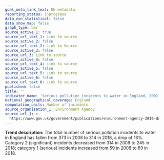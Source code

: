 ```yaml
---
goal_meta_link_text: UN metadata
reporting_status: inprogress
data_non_statistical: false
data_show_map: false
graph_type: bar
source_active_1: true
source_url_text_1: Link to source
source_active_2: false
source_url_text_2: Link to Source
source_active_3: false
source_url_3: Link to source
source_active_4: false
source_url_text_4: Link to source
source_active_5: false
source_url_text_5: Link to source
source_active_6: false
source_url_text_6: Link to source
published: false
title: ''
indicator_name: 'Serious pollution incidents to water in England, 2001 to 2018'
national_geographical_coverage: England
computation_units: Number of incidents
source_organisation_1: Environment Agency
source_url_1: >-
  https://www.gov.uk/government/publications/environment-agency-2016-data-on-regulated-businesses-in-england
---
```

**Trend description:** The total number of serious pollution incidents to water in England
has fallen from 373 in 2008 to 314 in 2018, a drop of 16%. Category 2 (significant)
incidents decreased from 314 in 2008 to 245 in 2018; category 1 (serious) incidents
increased from 59 in 2008 to 69 in 2018.